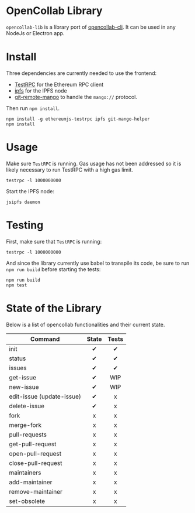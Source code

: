 # OpenCollab Library

`opencollab-lib` is a library port of [opencollab-cli](https://github.com/yondonfu/opencollab-cli). It can be used in any NodeJs or Electron app.

# Install

Three dependencies are currently needed to use the frontend: 
* [TestRPC](https://github.com/ethereumjs/testrpc) for the Ethereum RPC client
* [ipfs](https://www.npmjs.com/package/ipfs) for the IPFS node
* [git-remote-mango](https://github.com/macor161/git-mango-helper) to handle the `mango://` protocol. 

Then run `npm install`.

```
npm install -g ethereumjs-testrpc ipfs git-mango-helper
npm install
```


# Usage

Make sure `TestRPC` is running. Gas usage has not been addressed so it is likely necessary to run TestRPC with a high gas limit.

```
testrpc -l 1000000000
```

Start the IPFS node:

```
jsipfs daemon
```

# Testing

First, make sure that `TestRPC` is running:

```
testrpc -l 1000000000
```

And since the library currently use babel to transpile its code, be sure to run `npm run build` before starting the tests:

```
npm run build
npm test
```

# State of the Library

Below is a list of opencollab functionalities and their current state.

| Command               | State | Tests |
| ----------------------|:-----:|:-----:|
| init                  |   ‎✔   |  ‎✔    |
| status                |   ‎✔   |  ✔    |
| issues                |   ✔   |  ✔    |
| get-issue             |   ✔   | WIP   |
| new-issue             |   ✔   | WIP   |
| edit-issue (update-issue)  |   ✔   |  x    |
| delete-issue          |   ✔   |  x    |
| fork                  |   x   |  x    |
| merge-fork            |   x   |  x    |
| pull-requests         |   x   |  x    |
| get-pull-request      |   x   |  x    |
| open-pull-request     |   x   |  x    |
| close-pull-request    |   x   |  x    |
| maintainers           |   x   |  x    |
| add-maintainer        |   x   |  x    |
| remove-maintainer     |   x   |  x    |
| set-obsolete          |   x   |  x    |       

